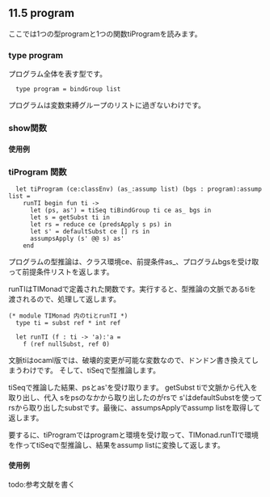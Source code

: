 ## 11.5 program

ここでは1つの型programと1つの関数tiProgramを読みます。

### type program

プログラム全体を表す型です。

	  type program = bindGroup list

プログラムは変数束縛グループのリストに過ぎないわけです。

### show関数


#### 使用例


### tiProgram 関数

	  let tiProgram (ce:classEnv) (as_:assump list) (bgs : program):assump list =
	    runTI begin fun ti ->
	      let (ps, as') = tiSeq tiBindGroup ti ce as_ bgs in
	      let s = getSubst ti in
	      let rs = reduce ce (predsApply s ps) in
	      let s' = defaultSubst ce [] rs in
	      assumpsApply (s' @@ s) as'
	    end

プログラムの型推論は、クラス環境ce、前提条件as_、プログラムbgsを受け取って前提条件リストを返します。

runTIはTIMonadで定義された関数です。実行すると、型推論の文脈であるtiを渡されるので、処理して返します。

	(* module TIMonad 内のtiとrunTI *)
	  type ti = subst ref * int ref

	  let runTI (f : ti -> 'a):'a =
	    f (ref nullSubst, ref 0)

文脈tiはocaml版では、破壊的変更が可能な変数なので、ドンドン書き換えてしまうわけです。
そして、tiSeqで型推論します。

tiSeqで推論した結果、psとas'を受け取ります。
getSubst tiで文脈から代入を取り出し、代入 sをpsのなかから取り出したのがrsで
s'はdefaultSubstを使ってrsから取り出したsubstです。最後に、assumpsApplyでassump listを取得して返します。

要するに、tiProgramではprogramと環境を受け取って、TIMonad.runTIで環境を作ってtiSeqで型推論し、結果をassump listに変換して返します。

#### 使用例


todo:参考文献を書く
